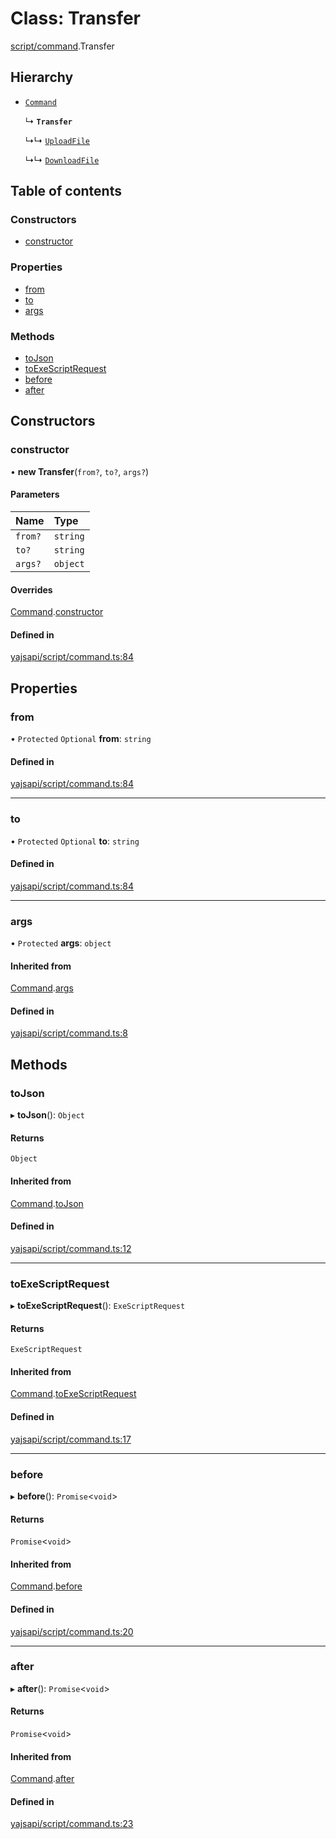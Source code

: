 # Class: Transfer

[script/command](../modules/script_command.md).Transfer

## Hierarchy

- [`Command`](script_command.Command.md)

  ↳ **`Transfer`**

  ↳↳ [`UploadFile`](script_command.UploadFile.md)

  ↳↳ [`DownloadFile`](script_command.DownloadFile.md)

## Table of contents

### Constructors

- [constructor](script_command.Transfer.md#constructor)

### Properties

- [from](script_command.Transfer.md#from)
- [to](script_command.Transfer.md#to)
- [args](script_command.Transfer.md#args)

### Methods

- [toJson](script_command.Transfer.md#tojson)
- [toExeScriptRequest](script_command.Transfer.md#toexescriptrequest)
- [before](script_command.Transfer.md#before)
- [after](script_command.Transfer.md#after)

## Constructors

### constructor

• **new Transfer**(`from?`, `to?`, `args?`)

#### Parameters

| Name | Type |
| :------ | :------ |
| `from?` | `string` |
| `to?` | `string` |
| `args?` | `object` |

#### Overrides

[Command](script_command.Command.md).[constructor](script_command.Command.md#constructor)

#### Defined in

[yajsapi/script/command.ts:84](https://github.com/golemfactory/yajsapi/blob/e4105b2/yajsapi/script/command.ts#L84)

## Properties

### from

• `Protected` `Optional` **from**: `string`

#### Defined in

[yajsapi/script/command.ts:84](https://github.com/golemfactory/yajsapi/blob/e4105b2/yajsapi/script/command.ts#L84)

___

### to

• `Protected` `Optional` **to**: `string`

#### Defined in

[yajsapi/script/command.ts:84](https://github.com/golemfactory/yajsapi/blob/e4105b2/yajsapi/script/command.ts#L84)

___

### args

• `Protected` **args**: `object`

#### Inherited from

[Command](script_command.Command.md).[args](script_command.Command.md#args)

#### Defined in

[yajsapi/script/command.ts:8](https://github.com/golemfactory/yajsapi/blob/e4105b2/yajsapi/script/command.ts#L8)

## Methods

### toJson

▸ **toJson**(): `Object`

#### Returns

`Object`

#### Inherited from

[Command](script_command.Command.md).[toJson](script_command.Command.md#tojson)

#### Defined in

[yajsapi/script/command.ts:12](https://github.com/golemfactory/yajsapi/blob/e4105b2/yajsapi/script/command.ts#L12)

___

### toExeScriptRequest

▸ **toExeScriptRequest**(): `ExeScriptRequest`

#### Returns

`ExeScriptRequest`

#### Inherited from

[Command](script_command.Command.md).[toExeScriptRequest](script_command.Command.md#toexescriptrequest)

#### Defined in

[yajsapi/script/command.ts:17](https://github.com/golemfactory/yajsapi/blob/e4105b2/yajsapi/script/command.ts#L17)

___

### before

▸ **before**(): `Promise`<`void`\>

#### Returns

`Promise`<`void`\>

#### Inherited from

[Command](script_command.Command.md).[before](script_command.Command.md#before)

#### Defined in

[yajsapi/script/command.ts:20](https://github.com/golemfactory/yajsapi/blob/e4105b2/yajsapi/script/command.ts#L20)

___

### after

▸ **after**(): `Promise`<`void`\>

#### Returns

`Promise`<`void`\>

#### Inherited from

[Command](script_command.Command.md).[after](script_command.Command.md#after)

#### Defined in

[yajsapi/script/command.ts:23](https://github.com/golemfactory/yajsapi/blob/e4105b2/yajsapi/script/command.ts#L23)
